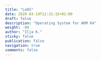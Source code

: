 ```yaml
---
title: "LeOS"
date: 2020-03-19T12:31:15+01:00
draft: false
description: "Operating System for ARM 64"
weight: -80
author: "Ilja K."
sticky: false
publication: false
navigation: true
comments: false
---
```


